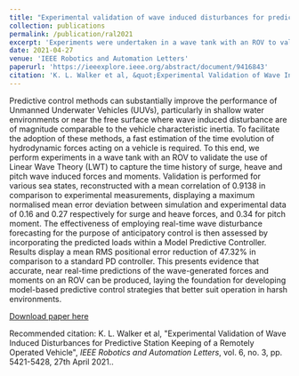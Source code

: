 ```yaml
---
title: "Experimental validation of wave induced disturbances for predictive station keeping of a remotely operated vehicle"
collection: publications
permalink: /publication/ral2021
excerpt: 'Experiments were undertaken in a wave tank with an ROV to validate the use of Linear Wave Theory (LWT) to capture the time history of surge, heave and pitch wave induced forces and moments. Validation is performed for various sea states, and the effectiveness of employing real-time wave disturbance forecasting for the purpose of anticipatory control is then assessed by incorporating the predicted loads within a Model Predictive Controller.'
date: 2021-04-27
venue: 'IEEE Robotics and Automation Letters'
paperurl: 'https://ieeexplore.ieee.org/abstract/document/9416843'
citation: 'K. L. Walker et al, &quot;Experimental Validation of Wave Induced Disturbances for Predictive Station Keeping of a Remotely Operated Vehicle&quot, <i>IEEE Robotics and Automation Letters</i>, vol. 6, no. 3, pp. 5421-5428, 27th April 2021.'
---
```

Predictive control methods can substantially improve the performance of Unmanned Underwater Vehicles (UUVs), particularly in shallow water environments or near the free surface where wave induced disturbance are of magnitude comparable to the vehicle characteristic inertia. To facilitate the adoption of these methods, a fast estimation of the time evolution of hydrodynamic forces acting on a vehicle is required. To this end, we perform experiments in a wave tank with an ROV to validate the use of Linear Wave Theory (LWT) to capture the time history of surge, heave and pitch wave induced forces and moments. Validation is performed for various sea states, reconstructed with a mean correlation of 0.9138 in comparison to experimental measurements, displaying a maximum normalised mean error deviation between simulation and experimental data of 0.16 and 0.27 respectively for surge and heave forces, and 0.34 for pitch moment. The effectiveness of employing real-time wave disturbance forecasting for the purpose of anticipatory control is then assessed by incorporating the predicted loads within a Model Predictive Controller. Results display a mean RMS positional error reduction of 47.32\% in comparison to a standard PD controller. This presents evidence that accurate, near real-time predictions of the wave-generated forces and moments on an ROV can be produced, laying the foundation for developing model-based predictive control strategies that better suit operation in harsh environments.

[Download paper here](https://ieeexplore.ieee.org/abstract/document/9416843)

Recommended citation: K. L. Walker et al, "Experimental Validation of Wave Induced Disturbances for Predictive Station Keeping of a Remotely Operated Vehicle", <i>IEEE Robotics and Automation Letters</i>, vol. 6, no. 3, pp. 5421-5428, 27th April 2021..

